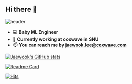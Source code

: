 ## Hi there 👋

![header](https://capsule-render.vercel.app/api?type=waving&color=gradient&height=180&section=header&reversal=true&animation=fadeIn&text=JaeWook%20Lee&fontSize=70&fontAlignY=40&fontAlign=28&desc=baby%20ML%20Engineer&descSize=25&descAlign=67&descAlignY=45&rotate=-0.4)

- 💻  **Baby ML Engineer**   
- 🌱  **Currently working at coxwave in SNU**
- 📫  **You can reach me by jaewook.lee@coxwave.com**

<!-- - 📮  **JaeWook's email ...**[![Gmail Badge](https://img.shields.io/badge/Gmail-d14836?style=flat-square&logo=Gmail&logoColor=white&link=mailto:wodnr079@gmail.com)](mailto:wodnr079@gmail.com) -->
<!--
**jaewook94/jaewook94** is a ✨ _special_ ✨ repository because its `README.md` (this file) appears on your GitHub profile.

- 🔭 I’m currently working on ...
- 🌱 I’m currently learning ...
- 👯 I’m looking to collaborate on ...
- 🤔 I’m looking for help with ...
- 💬 Ask me about ...
- 📫 How to reach me: ...
- 😄 Pronouns: ...
- ⚡ Fun fact: ...
-->

[![Jaewook's GitHub stats](https://github-readme-stats.vercel.app/api?username=jaewook94&hide=prs,issues&count_private=true&show_icons=true&theme=dark)](https://github.com/jaewook94/github-readme-stats)

[![Readme Card](https://github-readme-stats.vercel.app/api/pin/?username=jaewook94&repo=data-crawling-project&theme=dark)](https://github.com/jaewook94/data-crawling-project)

<!-- [![Top Langs](https://github-readme-stats.vercel.app/api/top-langs/?username=jaewook94&hide=,html,CSS&layout=compact&theme=dark)](https://github.com/jaewook94/github-readme-stats)
 -->
 
[![Hits](https://hits.seeyoufarm.com/api/count/incr/badge.svg?url=https%3A%2F%2Fgithub.com%2Fjaewook94&count_bg=%23EDF5E7&title_bg=%23555555&icon=&icon_color=%23E7E7E7&title=hits&edge_flat=false)](https://hits.seeyoufarm.com)
